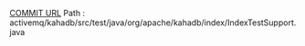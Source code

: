 [COMMIT URL](https://github.com/apache/activemq/commit/cb71df57f5d1e05155adc75154e7117494162b40)
Path : activemq/kahadb/src/test/java/org/apache/kahadb/index/IndexTestSupport.java